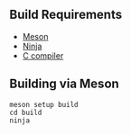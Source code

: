 ## Build Requirements

-   [Meson](https://mesonbuild.com)
-   [Ninja](https://ninja-build.org/)
-   [C compiler](https://clang.llvm.org/)

## Building via Meson

```
meson setup build
cd build
ninja
```
